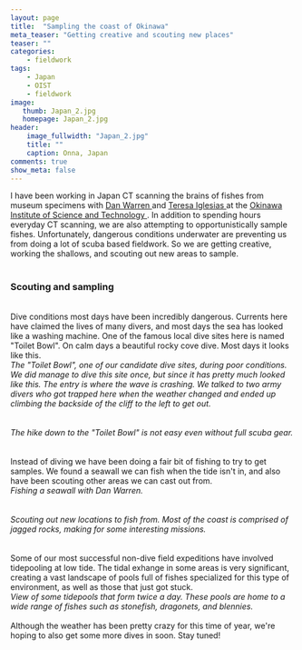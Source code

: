 ```yaml
---
layout: page
title:  "Sampling the coast of Okinawa"
meta_teaser: "Getting creative and scouting new places"
teaser: ""
categories:
    - fieldwork
tags:
    - Japan
    - OIST
    - fieldwork
image:
   thumb: Japan_2.jpg
   homepage: Japan_2.jpg
header: 
    image_fullwidth: "Japan_2.jpg"
    title: ""
    caption: Onna, Japan
comments: true
show_meta: false
---
```

I have been working in Japan CT scanning the brains of fishes from museum specimens with <a href='https://danlwarren.wordpress.com/'>Dan Warren </a> and <a href='https://www.researchgate.net/profile/Teresa_Iglesias'>Teresa Iglesias </a> at the <a href='https://www.oist.jp/'> Okinawa Institute of Science and Technology </a>. In addition to spending hours everyday CT scanning, we are also attempting to opportunistically sample fishes. Unfortunately, dangerous conditions underwater are preventing us from doing a lot of scuba based fieldwork. So we are getting creative, working the shallows, and scouting out new areas to sample.   
<br>
<h3> Scouting and sampling </h3>
<br> Dive conditions most days have been incredibly dangerous. Currents here have claimed the lives of many divers, and most days the sea has looked like a washing machine. One of the famous local dive sites here is named "Toilet Bowl". On calm days a beautiful rocky cove dive. Most days it looks like this.
<br>
<img class="b30" src="http://carolinafishes.github.io/images/Jfield1.jpg" alt=""><em>The "Toilet Bowl", one of our candidate dive sites, during poor conditions. We did manage to dive this site once, but since it has pretty much looked like this. The entry is where the wave is crashing. We talked to two army divers who got trapped here when the weather changed and ended up climbing the backside of the cliff to the left to get out.</em>
<br>
<br>
<br>
<img class="b30" src="http://carolinafishes.github.io/images/Jfield2.jpg" alt=""><em>The hike down to the "Toilet Bowl" is not easy even without full scuba gear. </em>
<br>
<br>
<br>
Instead of diving we have been doing a fair bit of fishing to try to get samples. We found a seawall we can fish when the tide isn't in, and also have been scouting other areas we can cast out from.
<br>
<img class="b30" src="http://carolinafishes.github.io/images/Jfield3.jpg" alt=""><em>Fishing a seawall with Dan Warren.</em>
<br>
<br>
<br>
<img class="b30" src="http://carolinafishes.github.io/images/Jfield4.jpg" alt=""><em>Scouting out new locations to fish from. Most of the coast is comprised of jagged rocks, making for some interesting missions.</em>
<br>
<br>
<br>
Some of our most successful non-dive field expeditions have involved tidepooling at low tide. The tidal exhange in some areas is very significant, creating a vast landscape of pools full of fishes specialized for this type of environment, as well as those that just got stuck. 
<br>
<img class="b30" src="http://carolinafishes.github.io/images/Jfield5.jpg" alt=""><em>View of some tidepools that form twice a day. These pools are home to a wide range of fishes such as stonefish, dragonets, and blennies.</em>
<br>
<br>
Although the weather has been pretty crazy for this time of year, we're hoping to also get some more dives in soon. Stay tuned!









